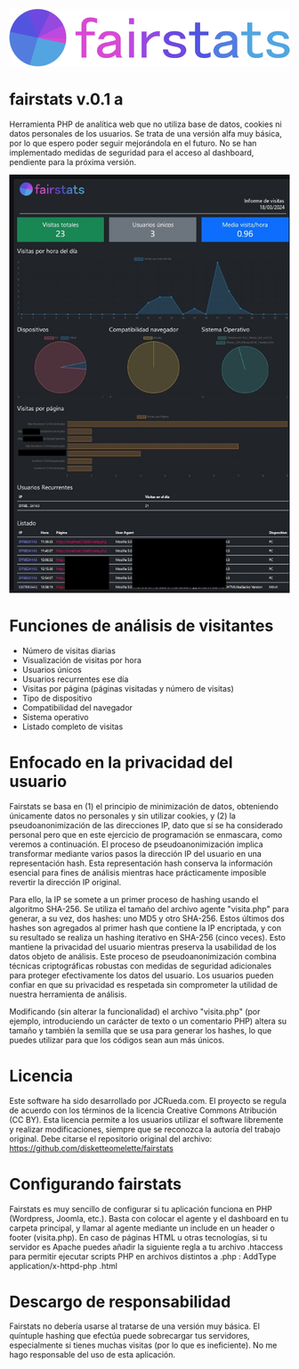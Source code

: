 ![Logotipo de fairstats](logo.png) 
# fairstats v.0.1 a
Herramienta PHP de analítica web que no utiliza base de datos, cookies ni datos personales de los usuarios. Se trata de una versión alfa muy básica, por lo que espero poder seguir mejorándola en el futuro. No se han implementado medidas de seguridad para el acceso al dashboard, pendiente para la próxima versión. 

![Captura](scr2.jpg) 

# Funciones de análisis de visitantes

- Número de visitas diarias
- Visualización de visitas por hora
- Usuarios únicos
- Usuarios recurrentes ese día
- Visitas por página (páginas visitadas y número de visitas)
- Tipo de dispositivo
- Compatibilidad del navegador
- Sistema operativo
- Listado completo de visitas

# Enfocado en la privacidad del usuario

Fairstats se basa en (1) el principio de minimización de datos, obteniendo únicamente datos no personales y sin utilizar cookies, y (2) la pseudoanonimización de las direcciones IP, dato que sí se ha considerado personal pero que en este ejercicio de programación se enmascara, como veremos a continuación. El proceso de pseudoanonimización implica transformar mediante varios pasos la dirección IP del usuario en una representación hash. Esta representación hash conserva la información esencial para fines de análisis mientras hace prácticamente imposible revertir la dirección IP original. 

Para ello, la IP se somete a un primer proceso de hashing usando el algoritmo SHA-256. Se utiliza el tamaño del archivo agente "visita.php" para generar, a su vez, dos hashes: uno MD5 y otro SHA-256. Estos últimos dos hashes son agregados al primer hash que contiene la IP encriptada, y con su resultado se realiza un hashing iterativo en SHA-256 (cinco veces). Esto mantiene la privacidad del usuario mientras preserva la usabilidad de los datos objeto de análisis. Este proceso de pseudoanonimización combina técnicas criptográficas robustas con medidas de seguridad adicionales para proteger efectivamente los datos del usuario. Los usuarios pueden confiar en que su privacidad es respetada sin comprometer la utilidad de nuestra herramienta de análisis.

Modificando (sin alterar la funcionalidad) el archivo "visita.php" (por ejemplo, introduciendo un carácter de texto o un comentario PHP) altera su tamaño y también la semilla que se usa para generar los hashes, lo que puedes utilizar para que los códigos sean aun más únicos.

# Licencia

Este software ha sido desarrollado por JCRueda.com. El proyecto se regula de acuerdo con los términos de la licencia Creative Commons Atribución (CC BY). Esta licencia permite a los usuarios utilizar el software libremente y realizar modificaciones, siempre que se reconozca la autoría del trabajo original. Debe citarse el repositorio original del archivo: https://github.com/disketteomelette/fairstats

# Configurando fairstats

Fairstats es muy sencillo de configurar si tu aplicación funciona en PHP (Wordpress, Joomla, etc.). Basta con colocar el agente y el dashboard en tu carpeta principal, y llamar al agente mediante un include en un header o footer (visita.php). 
En caso de páginas HTML u otras tecnologías, si tu servidor es Apache puedes añadir la siguiente regla a tu archivo .htaccess para permitir ejecutar scripts PHP en archivos distintos a .php :   AddType application/x-httpd-php .html

# Descargo de responsabilidad

Fairstats no debería usarse al tratarse de una versión muy básica. El quíntuple hashing que efectúa puede sobrecargar tus servidores, especialmente si tienes muchas visitas (por lo que es ineficiente). No me hago responsable del uso de esta aplicación.

